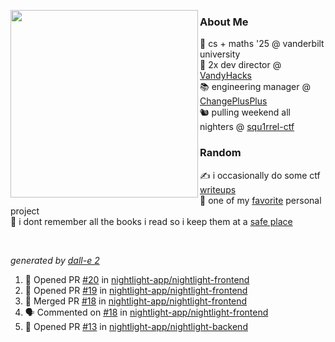 <!-- 
Hey what are you doing here? 
I admire your curiosity tho
Shoot me an email (zinean00 at gmail dot com)
Let's connect! 
-->

<p float="left">
  <img src='https://imgur.com/nGM66Ev.png' width='300' align="left">
  <p>
    
  <h3>About Me</h3>
  🏫 cs + maths '25 @ vanderbilt university <br>
  🌊 2x dev director @ <a href="https://github.com/vandyhacks">VandyHacks</a> <br>
  📚 engineering manager @ <a href="https://github.com/changeplusplusvandy">ChangePlusPlus<a> <br>
  🐿 pulling weekend all nighters @ <a href="https://github.com/squ1rrel-ctf">squ1rrel-ctf</a> <br>
  
  <h3>Random</h3>
  ✍️ i occasionally do some ctf <a href="https://squ1rrel.dev/author/zineanteoh">writeups</a> <br>
  📱 one of my <a href="https://github.com/zineanteoh/vinkybox-app">favorite</a> personal project<br>
  📖 i dont remember all the books i read so i keep them at a <a href="https://www.goodreads.com/user/show/80901669-zi">safe place</a>
  </p>
  
</p>

<br>

<i>generated by <a href="https://labs.openai.com/s/0hW1r6PFYo3Zh0a7UoxK2AMp" target="_blank">dall-e 2</a></i>

<!--START_SECTION:activity-->
1. 💪 Opened PR [#20](https://github.com/nightlight-app/nightlight-frontend/pull/20) in [nightlight-app/nightlight-frontend](https://github.com/nightlight-app/nightlight-frontend)
2. 💪 Opened PR [#19](https://github.com/nightlight-app/nightlight-frontend/pull/19) in [nightlight-app/nightlight-frontend](https://github.com/nightlight-app/nightlight-frontend)
3. 🎉 Merged PR [#18](https://github.com/nightlight-app/nightlight-frontend/pull/18) in [nightlight-app/nightlight-frontend](https://github.com/nightlight-app/nightlight-frontend)
4. 🗣 Commented on [#18](https://github.com/nightlight-app/nightlight-frontend/issues/18) in [nightlight-app/nightlight-frontend](https://github.com/nightlight-app/nightlight-frontend)
5. 💪 Opened PR [#13](https://github.com/nightlight-app/nightlight-backend/pull/13) in [nightlight-app/nightlight-backend](https://github.com/nightlight-app/nightlight-backend)
<!--END_SECTION:activity-->
